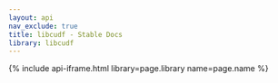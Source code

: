```yaml
---
layout: api
nav_exclude: true
title: libcudf - Stable Docs
library: libcudf
---
```


{% include api-iframe.html library=page.library name=page.name %}